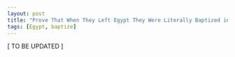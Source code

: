 ```yaml
---
layout: post
title: "Prove That When They Left Egypt They Were Literally Baptized in the Red See and That It's Not Just a \"Picture\" of Baptism"
tags: [Egypt, baptize]
---
```


\[ TO BE UPDATED \]
